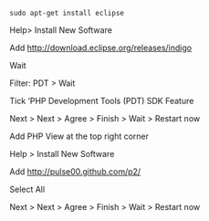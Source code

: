 ```
sudo apt-get install eclipse
```
Help> Install New Software

Add http://download.eclipse.org/releases/indigo

Wait

Filter: PDT > Wait 

Tick ‘PHP Development Tools (PDT) SDK Feature

Next > Next > Agree > Finish > Wait > Restart now

Add PHP View at the top right corner

Help > Install New Software

Add http://pulse00.github.com/p2/

Select All 

Next > Next > Agree > Finish > Wait > Restart now
